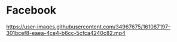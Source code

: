 # Facebook


https://user-images.githubusercontent.com/34967675/161087197-301bcef8-eaea-4ce4-b6cc-5cfca4240c82.mp4

